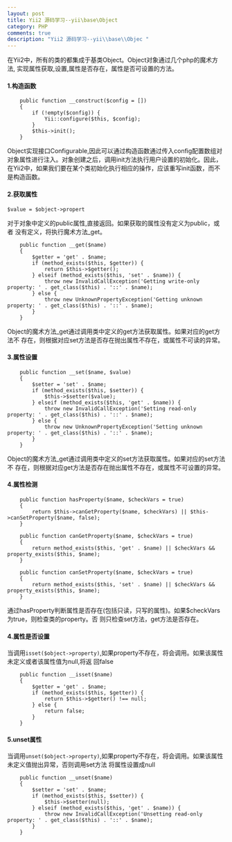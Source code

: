 ```yaml
---
layout: post
title: Yii2 源码学习--yii\base\Object
category: PHP
comments: true
description: "Yii2 源码学习--yii\\base\\Objec "
---
```




在Yii2中，所有的类的都集成于基类Object。Object对象通过几个php的魔术方法,
实现属性获取,设置,属性是否存在，属性是否可设置的方法。


#### 1.构造函数
```
    public function __construct($config = [])
    {
        if (!empty($config)) {
            Yii::configure($this, $config);
        }
        $this->init();
    }

```

Object实现接口Configurable,因此可以通过构造函数通过传入config配置数组对
对象属性进行注入。对象创建之后，调用init方法执行用户设置的初始化。因此，
在Yii2中，如果我们要在某个类初始化执行相应的操作，应该重写init函数，而不
是构造函数。


#### 2.获取属性

```
$value = $object->propert

```

对于对象中定义的public属性,直接返回。如果获取的属性没有定义为public，或者
没有定义，将执行魔术方法_get。


```
    public function __get($name)
    {
        $getter = 'get' . $name;
        if (method_exists($this, $getter)) {
            return $this->$getter();
        } elseif (method_exists($this, 'set' . $name)) {
            throw new InvalidCallException('Getting write-only property: ' . get_class($this) . '::' . $name);
        } else {
            throw new UnknownPropertyException('Getting unknown property: ' . get_class($this) . '::' . $name);
        }
    }

```

Object的魔术方法_get通过调用类中定义的get方法获取属性。如果对应的get方法不
存在，则根据对应set方法是否存在抛出属性不存在，或属性不可读的异常。


#### 3.属性设置

```
    public function __set($name, $value)
    {
        $setter = 'set' . $name;
        if (method_exists($this, $setter)) {
            $this->$setter($value);
        } elseif (method_exists($this, 'get' . $name)) {
            throw new InvalidCallException('Setting read-only property: ' . get_class($this) . '::' . $name);
        } else {
            throw new UnknownPropertyException('Setting unknown property: ' . get_class($this) . '::' . $name);
        }
    }
```

Object的魔术方法_get通过调用类中定义的set方法获取属性。如果对应的set方法不
存在，则根据对应get方法是否存在抛出属性不存在，或属性不可设置的异常。


#### 4.属性检测

```
    public function hasProperty($name, $checkVars = true)
    {
        return $this->canGetProperty($name, $checkVars) || $this->canSetProperty($name, false);
    }

    public function canGetProperty($name, $checkVars = true)
    {
        return method_exists($this, 'get' . $name) || $checkVars && property_exists($this, $name);
    }

    public function canSetProperty($name, $checkVars = true)
    {
        return method_exists($this, 'set' . $name) || $checkVars && property_exists($this, $name);
    }
```

通过hasProperty判断属性是否存在(包括只读，只写的属性)。如果$checkVars为true，则检查类的property。否
则只检查set方法，get方法是否存在。

#### 4.属性是否设置

当调用```isset($object->property)```,如果property不存在，将会调用。如果该属性未定义或者该属性值为null,将返
回false

```
    public function __isset($name)
    {
        $getter = 'get' . $name;
        if (method_exists($this, $getter)) {
            return $this->$getter() !== null;
        } else {
            return false;
        }
    }

```

#### 5.unset属性
当调用```unset($object->property)```,如果property不存在，将会调用。如果该属性未定义值抛出异常，否则调用set方法
将属性设置成null

```
    public function __unset($name)
    {
        $setter = 'set' . $name;
        if (method_exists($this, $setter)) {
            $this->$setter(null);
        } elseif (method_exists($this, 'get' . $name)) {
            throw new InvalidCallException('Unsetting read-only property: ' . get_class($this) . '::' . $name);
        }
    }
```


